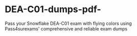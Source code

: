 # DEA-C01-dumps-pdf-
Pass your Snowflake DEA-C01 exam with flying colors using Pass4surexams' comprehensive and reliable exam dumps
